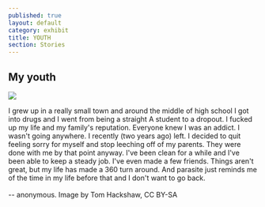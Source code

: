 ```yaml
---
published: true
layout: default
category: exhibit
title: YOUTH
section: Stories
---
```


## My youth
<img src="https://farm8.staticflickr.com/7407/16238183620_64d6757b38.jpg" >

I grew up in a really small town and around the middle of high school I got into drugs and I went from being a straight A student to a dropout. I fucked up my life and my family's reputation. Everyone knew I was an addict. I wasn't going anywhere. I recently (two years ago) left. I decided to quit feeling sorry for myself and stop leeching off of my parents. They were done with me by that point anyway. I've been clean for a while and I've been able to keep a steady job. I've even made a few friends. Things aren't great, but my life has made a 360 turn around. And parasite just reminds me of the time in my life before that and I don't want to go back.
<br><br>
-- anonymous.
Image by Tom Hackshaw, CC BY-SA